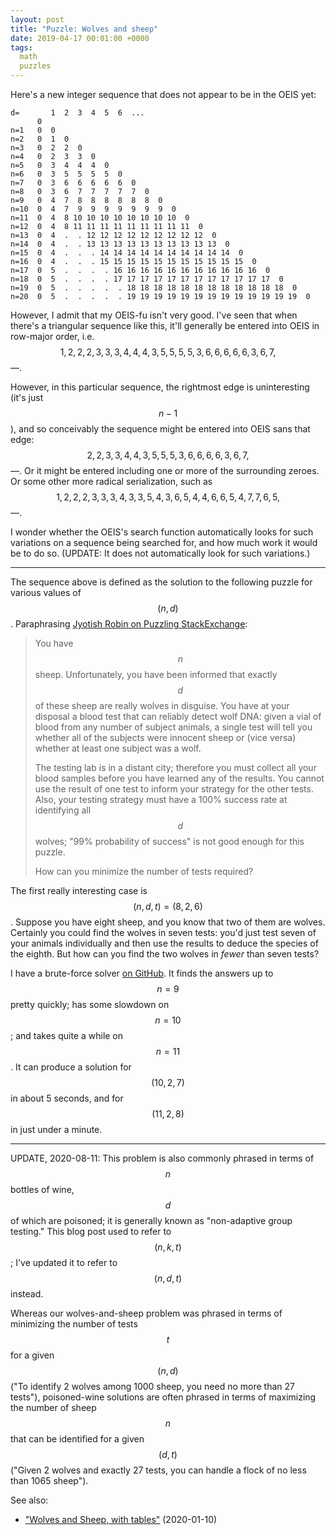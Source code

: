 ```yaml
---
layout: post
title: "Puzzle: Wolves and sheep"
date: 2019-04-17 00:01:00 +0000
tags:
  math
  puzzles
---
```


Here's a new integer sequence that does not appear to be in the OEIS yet:

    d=       1  2  3  4  5  6  ...
          0
    n=1   0  0
    n=2   0  1  0
    n=3   0  2  2  0
    n=4   0  2  3  3  0
    n=5   0  3  4  4  4  0
    n=6   0  3  5  5  5  5  0
    n=7   0  3  6  6  6  6  6  0
    n=8   0  3  6  7  7  7  7  7  0
    n=9   0  4  7  8  8  8  8  8  8  0
    n=10  0  4  7  9  9  9  9  9  9  9  0
    n=11  0  4  8 10 10 10 10 10 10 10 10  0
    n=12  0  4  8 11 11 11 11 11 11 11 11 11  0
    n=13  0  4  .  . 12 12 12 12 12 12 12 12 12  0
    n=14  0  4  .  . 13 13 13 13 13 13 13 13 13 13  0
    n=15  0  4  .  .  . 14 14 14 14 14 14 14 14 14 14  0
    n=16  0  4  .  .  . 15 15 15 15 15 15 15 15 15 15 15  0
    n=17  0  5  .  .  .  . 16 16 16 16 16 16 16 16 16 16 16  0
    n=18  0  5  .  .  .  . 17 17 17 17 17 17 17 17 17 17 17 17  0
    n=19  0  5  .  .  .  .  . 18 18 18 18 18 18 18 18 18 18 18 18  0
    n=20  0  5  .  .  .  .  . 19 19 19 19 19 19 19 19 19 19 19 19 19  0


However, I admit that my OEIS-fu isn't very good. I've seen that when there's a
triangular sequence like this, it'll generally be entered into OEIS in row-major
order, i.e. $$1,2,2,2,3,3,3,4,4,4,3,5,5,5,5,3,6,6,6,6,6,3,6,7,$$—.

However, in this particular sequence, the rightmost edge is uninteresting (it's
just $$n-1$$), and so conceivably the sequence might be entered into OEIS sans that
edge: $$2,2,3,3,4,4,3,5,5,5,3,6,6,6,6,3,6,7,$$—. Or it might be entered including
one or more of the surrounding zeroes. Or some other more radical serialization,
such as $$1,2,2,2,3,3,3,4,3,3,5,4,3,6,5,4,4,6,6,5,4,7,7,6,5,$$—.

I wonder whether the OEIS's search function automatically looks for such variations
on a sequence being searched for, and how much work it would be to do so.
(UPDATE: It does not automatically look for such variations.)

----

The sequence above is defined as the solution to the following puzzle for various
values of $$(n,d)$$. Paraphrasing
[Jyotish Robin on Puzzling StackExchange](https://puzzling.stackexchange.com/questions/81737/):

> You have $$n$$ sheep. Unfortunately, you have been informed that exactly $$d$$
> of these sheep are really wolves in disguise. You have at your disposal a blood test
> that can reliably detect wolf DNA: given a vial of blood from any number of subject
> animals, a single test will tell you whether all of the subjects were innocent sheep
> or (vice versa) whether at least one subject was a wolf.
>
> The testing lab is in a distant city; therefore you must collect all your blood samples
> before you have learned any of the results. You cannot use the result of one test to
> inform your strategy for the other tests. Also, your testing strategy must have a 100%
> success rate at identifying all $$d$$ wolves; "99% probability of success" is not good
> enough for this puzzle.
>
> How can you minimize the number of tests required?

The first really interesting case is $$(n,d,t)=(8,2,6)$$. Suppose you have eight sheep, and
you know that two of them are wolves. Certainly you could find the wolves in seven tests:
you'd just test seven of your animals individually and then use the results to deduce the
species of the eighth. But how can you find the two wolves in _fewer_ than seven tests?

I have a brute-force solver [on GitHub](https://github.com/Quuxplusone/wolves-and-sheep).
It finds the answers up to $$n=9$$ pretty quickly; has some slowdown on $$n=10$$;
and takes quite a while on $$n=11$$. It can produce a solution for $$(10,2,7)$$ in
about 5 seconds, and for $$(11,2,8)$$ in just under a minute.

----

UPDATE, 2020-08-11: This problem is also commonly phrased in terms of $$n$$ bottles of wine,
$$d$$ of which are poisoned; it is generally known as "non-adaptive group testing."
This blog post used to refer to $$(n,k,t)$$; I've updated it to refer to $$(n,d,t)$$ instead.

Whereas our wolves-and-sheep problem was phrased in terms of minimizing the number of tests $$t$$
for a given $$(n,d)$$ ("To identify 2 wolves among 1000 sheep, you need no more than 27 tests"),
poisoned-wine solutions are often phrased in terms of maximizing the number of sheep $$n$$
that can be identified for a given $$(d,t)$$ ("Given 2 wolves and exactly 27 tests,
you can handle a flock of no less than 1065 sheep").

See also:

* ["Wolves and Sheep, with tables"](/blog/2020/01/10/wolves-and-sheep-with-tables) (2020-01-10)
